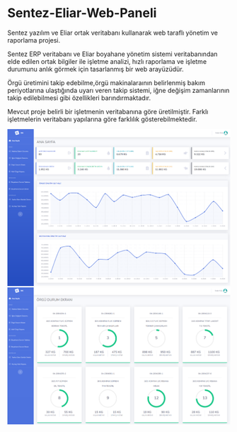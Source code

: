 # Sentez-Eliar-Web-Paneli
Sentez yazılım ve Eliar ortak veritabanı kullanarak web taraflı yönetim ve raporlama projesi.

Sentez ERP veritabanı ve Eliar boyahane yönetim sistemi veritabanından elde edilen ortak bilgiler ile işletme analizi, hızlı raporlama ve işletme durumunu anlık görmek için tasarlanmış bir web arayüzüdür.

Örgü üretimini takip edebilme,örgü makinalaraının belirlenmiş bakım periyotlarına ulaştığında uyarı veren takip sistemi, iğne değişim zamanlarının takip edilebilmesi gibi özellikleri barındırmaktadır.

Mevcut proje belirli bir işletmenin veritabanına göre üretilmiştir. Farklı işletmelerin veritabanı yapılarına göre farklılık gösterebilmektedir.

<img src="https://raw.githubusercontent.com/enderkus/Sentez-Eliar-Web-Paneli/master/r2.png" />
<img src="https://raw.githubusercontent.com/enderkus/Sentez-Eliar-Web-Paneli/master/r1.png" />
